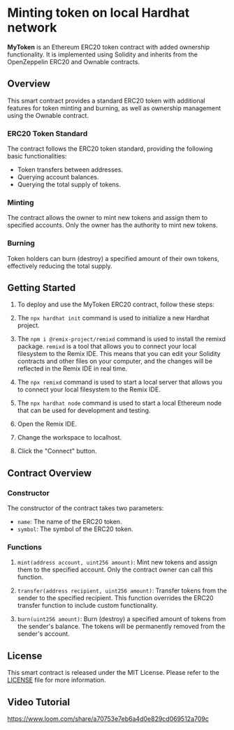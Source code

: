 # Minting token on local Hardhat network

**MyToken** is an Ethereum ERC20 token contract with added ownership functionality. It is implemented using Solidity and inherits from the OpenZeppelin ERC20 and Ownable contracts.

## Overview

This smart contract provides a standard ERC20 token with additional features for token minting and burning, as well as ownership management using the Ownable contract.

### ERC20 Token Standard

The contract follows the ERC20 token standard, providing the following basic functionalities:

- Token transfers between addresses.
- Querying account balances.
- Querying the total supply of tokens.

### Minting

The contract allows the owner to mint new tokens and assign them to specified accounts. Only the owner has the authority to mint new tokens.

### Burning

Token holders can burn (destroy) a specified amount of their own tokens, effectively reducing the total supply.

## Getting Started

1. To deploy and use the MyToken ERC20 contract, follow these steps:

2. The `npx hardhat init` command is used to initialize a new Hardhat project.

3. The `npm i @remix-project/remixd` command is used to install the remixd package. `remixd` is a tool that allows you to connect your local filesystem to the Remix IDE. This means that you can edit your Solidity contracts and other files on your computer, and the changes will be reflected in the Remix IDE in real time.

4. The `npx remixd` command is used to start a local server that allows you to connect your local filesystem to the Remix IDE.

5. The `npx hardhat node` command is used to start a local Ethereum node that can be used for development and testing.

6. Open the Remix IDE.

7. Change the workspace to localhost.

8. Click the "Connect" button.

## Contract Overview

### Constructor

The constructor of the contract takes two parameters:

- `name`: The name of the ERC20 token.
- `symbol`: The symbol of the ERC20 token.

### Functions

1. `mint(address account, uint256 amount)`: Mint new tokens and assign them to the specified account. Only the contract owner can call this function.

2. `transfer(address recipient, uint256 amount)`: Transfer tokens from the sender to the specified recipient. This function overrides the ERC20 transfer function to include custom functionality.

3. `burn(uint256 amount)`: Burn (destroy) a specified amount of tokens from the sender's balance. The tokens will be permanently removed from the sender's account.

## License

This smart contract is released under the MIT License. Please refer to the [LICENSE](LICENSE) file for more information.

## Video Tutorial

https://www.loom.com/share/a70753e7eb6a4d0e829cd069512a709c